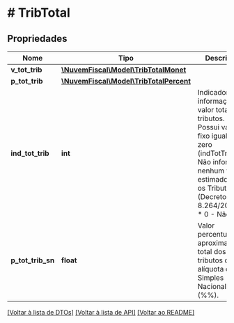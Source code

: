 # # TribTotal

## Propriedades

Nome | Tipo | Descrição | Comentários
------------ | ------------- | ------------- | -------------
**v_tot_trib** | [**\NuvemFiscal\Model\TribTotalMonet**](TribTotalMonet.md) |  | [optional]
**p_tot_trib** | [**\NuvemFiscal\Model\TribTotalPercent**](TribTotalPercent.md) |  | [optional]
**ind_tot_trib** | **int** | Indicador de informação de valor total de tributos. Possui valor fixo igual a zero (indTotTrib&#x3D;0).  Não informar nenhum valor estimado para os Tributos (Decreto 8.264/2014).  * 0 - Não | [optional]
**p_tot_trib_sn** | **float** | Valor percentual aproximado do total dos tributos da alíquota do Simples Nacional (%%). | [optional]

[[Voltar à lista de DTOs]](../../README.md#models) [[Voltar à lista de API]](../../README.md#endpoints) [[Voltar ao README]](../../README.md)
